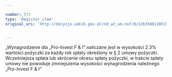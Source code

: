 ```yaml
---

number: 573
type: 'Register item'
original_uri: 'http://decyzje.uokik.gov.pl/nd_wz_um.nsf/0/226350612DF2331FC12572DD003295E9?OpenDocument'


---
```


„Wynagrodzenie dla „Pro-Invest F &amp; I” naliczane jest w wysokości 2.3% wartości pożyczki za każdy rok spłaty określony w § 2 umowy pożyczki. Wcześniejsza spłata lub skrócenie okresu spłaty pożyczki, w trakcie spłaty umowy nie powoduje zmniejszenia wysokości wynagrodzenia należnego „Pro-Invest F &amp; I”
